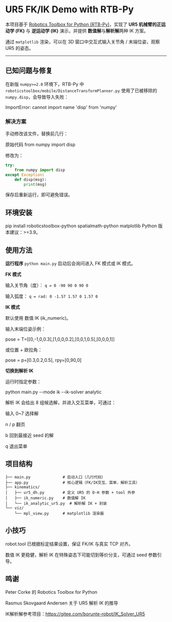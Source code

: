# **UR5 FK/IK Demo with RTB-Py**

本项目基于 [Robotics Toolbox for Python (RTB-Py)](https://github.com/petercorke/robotics-toolbox-python)，实现了 **UR5 机械臂的正运动学 (FK)** 与 **逆运动学 (IK)** 演示，并提供 **数值解**与**解析解**两种 IK 方案。

通过 `matplotlib` 渲染，可以在 3D 窗口中交互式输入关节角 / 末端位姿，观察 UR5 的姿态。

---

## **已知问题与修复**

在新版 `numpy>=2.0` 环境下，RTB-Py 中 `roboticstoolbox/mobile/DistanceTransformPlanner.py` 使用了已被移除的 `numpy.disp`，会导致导入失败：

ImportError: cannot import name 'disp' from 'numpy'

### 解决方案  

手动修改该文件，替换前几行：

原始代码
from numpy import disp

修改为：

```python
try:
    from numpy import disp
except Exception:
    def disp(msg):
        print(msg)
```

保存后重新运行，即可避免错误。

## **环境安装**

pip install roboticstoolbox-python spatialmath-python matplotlib
Python 版本建议：>=3.9。

## **使用方法**

**运行程序**
`python main.py`
启动后会询问进入 FK 模式或 IK 模式。

**FK 模式**

输入关节角（度）：
`q = 0 -90 90 0 90 0`

输入弧度：
`q = rad: 0 -1.57 1.57 0 1.57 0`

**IK 模式**

默认使用 数值 IK (ik_numeric)。

输入末端位姿示例：

pose = T=[[0,-1,0,0.3],[1,0,0,0.2],[0,0,1,0.5],[0,0,0,1]]

或位置 + 欧拉角：

pose = p=[0.3,0.2,0.5], rpy=[0,90,0]

**切换到解析 IK**

运行时指定参数：

python main.py --mode ik --ik-solver analytic

解析 IK 会给出 8 组候选解，并进入交互菜单，可通过：

输入 0~7 选择解

n / p 翻页

b 回到最接近 seed 的解

q 退出菜单

## **项目结构**

```
├── main.py              # 启动入口（几行代码）
├── app.py               # 核心逻辑（FK/IK交互、菜单、解析工具）
├── kinematics/
│   ├── ur5_dh.py        # 定义 UR5 的 D-H 参数 + tool 外参
│   ├── ik_numeric.py    # 数值解 IK
│   └── ik_analytic_ur5.py  # 解析解 IK + 封装
└── viz/
    └── mpl_view.py      # matplotlib 渲染器
```



## **小技巧**

robot.tool 已根据标定结果设置，保证 FK/IK 与真实 TCP 对齐。

数值 IK 更稳健，解析 IK 在特殊姿态下可能切到等价分支，可通过 seed 参数引导。

## **鸣谢**

Peter Corke 的 Robotics Toolbox for Python

Rasmus Skovgaard Andersen 关于 UR5 解析 IK 的推导

IK解析解参考项目：https://gitee.com/borunte-robot/IK_Solver_UR5
